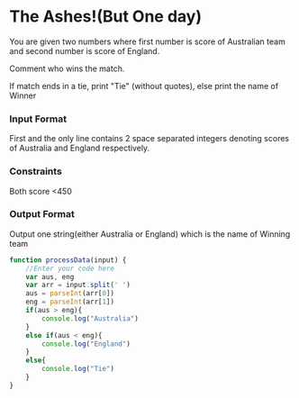 # The Ashes!(But One day)

You are given two numbers where first number is score of Australian team and second number is score of England.

Comment who wins the match.

If match ends in a tie, print "Tie" (without quotes), else print the name of Winner

### Input Format

First and the only line contains 2 space separated integers denoting scores of Australia and England respectively.

### Constraints

Both score <450

### Output Format

Output one string(either Australia or England) which is the name of Winning team

```javascript
function processData(input) {
    //Enter your code here
    var aus, eng
    var arr = input.split(' ')
    aus = parseInt(arr[0])
    eng = parseInt(arr[1])
    if(aus > eng){
        console.log("Australia")
    }
    else if(aus < eng){
        console.log("England")
    }
    else{
        console.log("Tie")
    }
} 
```

